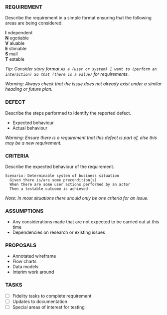 ### REQUIREMENT

Describe the requirement in a simple format ensuring that the following areas are being considered.

**I** ndependent  
**N** egotiable  
**V** aluable  
**E** stimable  
**S** mall  
**T** estable

*Tip: Consider story format `As a (user or system) I want to (perform an interaction) So that (there is a value)` for requirements.*

*Warning: Always check that the issue does not already exist under a similar heading or future plan.*

### DEFECT

Describe the steps performed to identify the reported defect.

- Expected behaviour
- Actual behaviour

*Warning: Ensure there is a requirement that this defect is part of, else this may be a new requirement.*

### CRITERIA

Describe the expected behaviour of the requirement.

```gherkin
Scenario: Determinable system of business situation
  Given there is/are some precondition(s)
  When there are some user actions performed by an actor
  Then a testable outcome is achieved
```

*Note: In most situations there should only be one criteria for an issue.*

### ASSUMPTIONS

- Any considerations made that are not expected to be carried out at this time
- Dependencies on research or existing issues

### PROPOSALS

- Annotated wireframe
- Flow charts
- Data models
- Interim work around

### TASKS

- [ ] Fidelity tasks to complete requirement
- [ ] Updates to documentation
- [ ] Special areas of interest for testing
